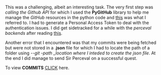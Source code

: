 
This was a challenging, albeit an interesting task. The very first step was *calling the Github API* for which 
I used the **PyGitHub** library to help me manage the *GitHub* resources in the python code and [this](https://github.com/PyGithub/PyGithub/blob/master/README.md)
was what I referred to. I had to generate a Personal Access Token to deal with the authentication issues. 
I did get sidetracked for a while with the *perceval backends* after reading [this](https://github.com/chaoss/grimoirelab-tutorial/blob/master/perceval/git.md).

Another error that I encountered was that my commits were being fetched but were not stored in a .**json** file for which I had to locate the path of a folder using *--git -path _location where I inteded to create the json file*.
At the end I did manage to send Sir Perceval on a successful quest.

To view **COMMITS** [CLICK](https://github.com/AnIkeT126/cognizance-tasks/blob/main/task-6/commits.json) here.
